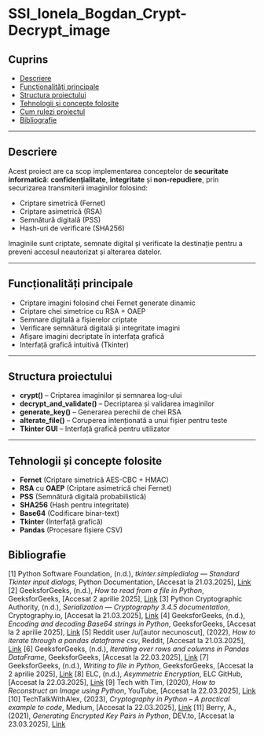# SSI_Ionela_Bogdan_Crypt-Decrypt_image

## Cuprins
- [Descriere](#-descriere)
- [Funcționalități principale](#-funcționalități-principale)
- [Structura proiectului](#-structura-proiectului)
- [Tehnologii și concepte folosite](#-tehnologii-și-concepte-folosite)
- [Cum rulezi proiectul](#-cum-rulezi-proiectul)
- [Bibliografie](#-bibliografie)

---

## Descriere
Acest proiect are ca scop implementarea conceptelor de **securitate informatică**: **confidențialitate**, **integritate** și **non-repudiere**, prin securizarea transmiterii imaginilor folosind:
- Criptare simetrică (Fernet)
- Criptare asimetrică (RSA)
- Semnătură digitală (PSS)
- Hash-uri de verificare (SHA256)

Imaginile sunt criptate, semnate digital și verificate la destinație pentru a preveni accesul neautorizat și alterarea datelor.

---

## Funcționalități principale
- Criptare imagini folosind chei Fernet generate dinamic
- Criptare chei simetrice cu RSA + OAEP
- Semnare digitală a fișierelor criptate
- Verificare semnătură digitală și integritate imagini
- Afișare imagini decriptate în interfața grafică
- Interfață grafică intuitivă (Tkinter)

---

## Structura proiectului
- **crypt()** – Criptarea imaginilor și semnarea log-ului
- **decrypt_and_validate()** – Decriptarea și validarea imaginilor
- **generate_key()** – Generarea perechii de chei RSA
- **alterate_file()** – Coruperea intenționată a unui fișier pentru teste
- **Tkinter GUI** – Interfață grafică pentru utilizator

---

## Tehnologii și concepte folosite
- **Fernet** (Criptare simetrică AES-CBC + HMAC)
- **RSA** cu **OAEP** (Criptare asimetrică chei Fernet)
- **PSS** (Semnătură digitală probabilistică)
- **SHA256** (Hash pentru integritate)
- **Base64** (Codificare binar-text)
- **Tkinter** (Interfață grafică)
- **Pandas** (Procesare fișiere CSV)

## Bibliografie
[1] Python Software Foundation, (n.d.), *tkinter.simpledialog — Standard Tkinter input dialogs*, Python Documentation, [Accesat la 21.03.2025], [Link](https://docs.python.org/3/library/dialog.html)
[2] GeeksforGeeks, (n.d.), *How to read from a file in Python*, GeeksforGeeks, [Accesat 2 aprilie 2025], [Link](https://www.geeksforgeeks.org/how-to-read-from-a-file-in-python/)
[3] Python Cryptographic Authority, (n.d.), *Serialization — Cryptography 3.4.5 documentation*, Cryptography.io, [Accesat la 21.03.2025], [Link](https://cryptography.io/en/3.4.5/hazmat/primitives/asymmetric/serialization.html)
[4] GeeksforGeeks, (n.d.), *Encoding and decoding Base64 strings in Python*, GeeksforGeeks, [Accesat la 2 aprilie 2025], [Link](https://www.geeksforgeeks.org/encoding-and-decoding-base64-strings-in-python/)
[5] Reddit user /u/[autor necunoscut], (2022), *How to iterate through a pandas dataframe csv*, Reddit, [Accesat la 21.03.2025], [Link](https://www.reddit.com/r/learnpython/comments/wbvjvl/how_to_iterate_through_a_pandas_dataframe_csv/)
[6] GeeksforGeeks, (n.d.), *Iterating over rows and columns in Pandas DataFrame*, GeeksforGeeks, [Accesat la 22.03.2025], [Link](https://www.geeksforgeeks.org/iterating-over-rows-and-columns-in-pandas-dataframe/)
[7] GeeksforGeeks, (n.d.), *Writing to file in Python*, GeeksforGeeks, [Accesat la 2 aprilie 2025], [Link](https://www.geeksforgeeks.org/writing-to-file-in-python/)
[8] ELC, (n.d.), *Asymmetric Encryption*, ELC GitHub, [Accesat la 22.03.2025], [Link](https://elc.github.io/python-security/chapters/07_Asymmetric_Encryption.html)
[9] Tech with Tim, (2020), *How to Reconstruct an Image using Python*, YouTube, [Accesat la 22.03.2025], [Link](https://www.youtube.com/watch?v=xZF6zWLz-vY)
[10] TechTalkWithAlex, (2023), *Cryptography in Python – A practical example to code*, Medium, [Accesat la 22.03.2025], [Link](https://medium.com/@TechTalkWithAlex/cryptography-in-python-a-pracAStical-example-to-code-2899b9bd176c)
[11] Berry, A., (2021), *Generating Encrypted Key Pairs in Python*, DEV.to, [Accesat la 23.03.2025], [Link](https://dev.to/aaronktberry/generating-encrypted-key-pairs-in-python-69b)

